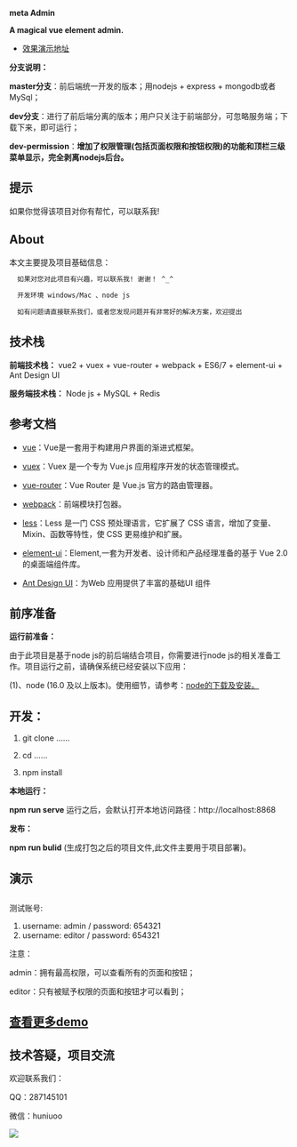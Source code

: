 <b>meta Admin</b>

**A magical vue element admin.**

- [效果演示地址](http://permission.aimdream.com)

**分支说明：**

**master分支**：前后端统一开发的版本；用nodejs + express + mongodb或者MySql；

**dev分支**：进行了前后端分离的版本；用户只关注于前端部分，可忽略服务端；下载下来，即可运行；

**dev-permission**：<b color="#87DE75">增加了权限管理(包括页面权限和按钮权限)的功能和顶栏三级菜单显示，完全剥离nodejs后台。</b>

## 提示
<p style="display:flex;align-items:center;">
 如果你觉得该项目对你有帮忙，可以联系我!</p>

## About

本文主要提及项目基础信息：

```bash
  如果对您对此项目有兴趣，可以联系我! 谢谢！ ^_^
   
  开发环境 windows/Mac 、node js 
  
  如有问题请直接联系我们，或者您发现问题并有非常好的解决方案，欢迎提出
```

## 技术栈

**前端技术栈：** vue2 + vuex + vue-router + webpack + ES6/7 + element-ui + Ant Design UI

**服务端技术栈：** Node js + MySQL + Redis

## 参考文档

- [vue](https://vuejs.bootcss.com/v2/guide/)：Vue是一套用于构建用户界面的渐进式框架。

- [vuex](https://vuex.vuejs.org/zh/)：Vuex 是一个专为 Vue.js 应用程序开发的状态管理模式。
 
- [vue-router](https://router.vuejs.org/zh/)：Vue Router 是 Vue.js 官方的路由管理器。
 
- [webpack](https://webpack.js.org/concepts/)：前端模块打包器。
 
- [less](http://lesscss.cn/)：Less 是一门 CSS 预处理语言，它扩展了 CSS 语言，增加了变量、Mixin、函数等特性，使 CSS 更易维护和扩展。
 
- [element-ui](https://element.eleme.io/)：Element,一套为开发者、设计师和产品经理准备的基于 Vue 2.0 的桌面端组件库。
 
- [Ant Design UI](https://ant.design/index-cn)：为Web 应用提供了丰富的基础UI 组件


## 前序准备

**运行前准备：**

   由于此项目是基于node js的前后端结合项目，你需要进行node js的相关准备工作。项目运行之前，请确保系统已经安装以下应用：
   
   (1)、node (16.0 及以上版本)。使用细节，请参考：[node的下载及安装。](https://nodejs.org/en/download/)
        

## 开发：
1. git clone ……

1. cd ……
 
1. npm install

**本地运行：**

**npm run serve** 运行之后，会默认打开本地访问路径：http://localhost:8868

**发布：**

**npm run bulid** (生成打包之后的项目文件,此文件主要用于项目部署)。

## 演示
## 
测试账号:
1. username: admin / password: 654321
2. username: editor / password: 654321

注意：

admin：拥有最高权限，可以查看所有的页面和按钮；

editor：只有被赋予权限的页面和按钮才可以看到；


## [查看更多demo](http://permission.aimdream.com)



## 技术答疑，项目交流
欢迎联系我们：

QQ：287145101

微信：huniuoo

<img src="https://github.com/Meta-NFT-boy/meta-nft-admin/static/wechat.png">
